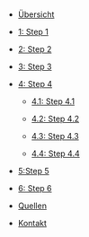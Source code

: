 <!-- docs/_sidebar.md -->

<br>

* [Übersicht](./)

* [1: Step 1](step1.md)

* [2: Step 2](step2.md)

* [3: Step 3](step3.md)

* [4: Step 4](step4.md)

   * [4.1: Step 4.1](step4_1.md)

   * [4.2: Step 4.2](step4_2.md)

   * [4.3: Step 4.3](step4_3.md)
   
   * [4.4: Step 4.4](step4_4.md)

* [5:Step 5](step5.md)

* [6: Step 6](step6.md)

* [Quellen](/licenses/sources.md)

* [Kontakt](/contact/index.md)

